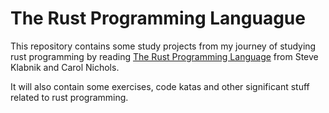# The Rust Programming Languague 

This repository contains some study projects from my journey of studying rust programming by reading [The Rust Programming Language](https://www.amazon.com/s?k=the%20rust%20programming%20language)
from Steve Klabnik and Carol Nichols.

It will also contain some exercises, code katas and other significant stuff related to rust programming.



